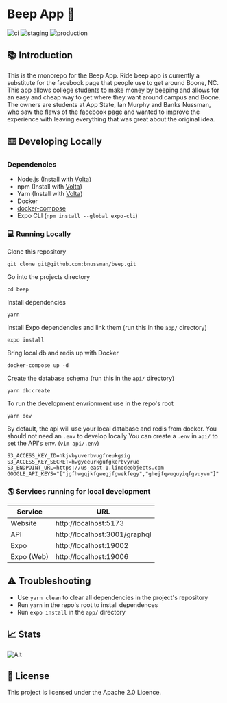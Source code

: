 # Beep App 🚖

![ci](https://github.com/bnussman/beep/actions/workflows/ci.yml/badge.svg)
![staging](https://github.com/bnussman/beep/actions/workflows/staging.yml/badge.svg)
![production](https://github.com/bnussman/beep/actions/workflows/production.yml/badge.svg)


## 📚 Introduction

This is the monorepo for the Beep App. Ride beep app is currently a substitute for the facebook page that people use to get around Boone, NC. This app allows college students to make money by beeping and allows for an easy and cheap way to get where they want around campus and Boone. The owners are students at App State, Ian Murphy and Banks Nussman, who saw the flaws of the facebook page and wanted to improve the experience with leaving everything that was great about the original idea.

## ⌨️ Developing Locally

### Dependencies

- Node.js (Install with [Volta](https://volta.sh/))
- npm (Install with [Volta](https://volta.sh/))
- Yarn (Install with [Volta](https://volta.sh/))
- Docker
- [docker-compose](https://docs.docker.com/compose/install/#install-compose)
- Expo CLI (`npm install --global expo-cli`)

### 💻 Running Locally

Clone this repository
```
git clone git@github.com:bnussman/beep.git
```

Go into the projects directory
```
cd beep
```

Install dependencies
```
yarn
```

Install Expo dependencies and link them (run this in the `app/` directory)
```
expo install
```

Bring local db and redis up with Docker
```
docker-compose up -d
```

Create the database schema (run this in the `api/` directory)
```
yarn db:create
```

To run the development envrionment use in the repo's root
```
yarn dev
```

By default, the api will use your local database and redis from docker. You should not need an `.env` to develop locally
You can create a `.env` in `api/` to set the API's env. (`vim api/.env`)

```env
S3_ACCESS_KEY_ID=hkjvbyuverbvugfreukgsig
S3_ACCESS_KEY_SECRET=hwgyeeurkgufgkerbvyrue
S3_ENDPOINT_URL=https://us-east-1.linodeobjects.com
GOOGLE_API_KEYS="["jgfhwgqjkfgwegjfgwekfegy","ghejfqwuguyiqfgvuyvu"]"
```

### 🌎 Services running for local development
| Service    | URL                           |
|------------|-------------------------------|
| Website    | http://localhost:5173         |
| API        | http://localhost:3001/graphql |
| Expo       | http://localhost:19002        |
| Expo (Web) | http://localhost:19006        |

## ⚠️ Troubleshooting

- Use `yarn clean` to clear all dependencies in the project's repository
- Run `yarn` in the repo's root to install dependences
- Run `expo install` in the `app/` directory

## 📈 Stats
![Alt](https://repobeats.axiom.co/api/embed/1b46a8057ec1f00f48ce7a9fbe9353c7cbe4ff83.svg "Repobeats analytics image")

## 🚓 License

This project is licensed under the Apache 2.0 Licence.

